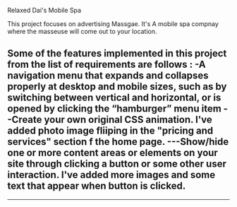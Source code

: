 Relaxed Dai's Mobile Spa 

This project focuses on advertising Massgae. It's A mobile spa compnay  where the masseuse will come out to your location. 


Some of the features implemented in this project from the list of requirements are follows :
-A navigation menu that expands and collapses properly at desktop and mobile sizes, such as by switching between vertical and horizontal, or is opened by clicking the “hamburger” menu item
--Create your own original CSS animation. I've added photo image fliiping in the "pricing and services" section f the home page.
---Show/hide one or more content areas or elements on your site through clicking a button or some other user interaction. I've added more images and some text that appear when button is clicked.
---
----
